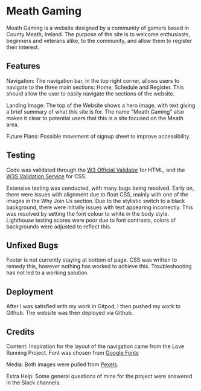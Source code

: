 # Meath Gaming

Meath Gaming is a website designed by a community of gamers based in County Meath, Ireland. The purpose of the site is to welcome enthusiasts, beginners and veterans alike, to the community, and allow them to register their interest.

## Features

Navigation: The navigation bar, in the top right corner, allows users to navigate to the three main sections: Home, Schedule and Register. This should allow the user to easily navigate the sections of the website.

Landing Image: The top of the Website shows a hero image, with text giving a brief summary of what this site is for. The name "Meath Gaming" also makes it clear to potential users that this is a site focused on the Meath area.

Future Plans: Possible movement of signup sheet to improve accessibility.

## Testing

Code was validated through the [W3 Official Validator](https://validator.w3.org/nu/) for HTML, and the [W3S Validation Service](https://validator.w3.org/) for CSS.

Extensive testing was conducted, with many bugs being resolved. Early on, there were issues with alignment due to float CSS, mainly with one of the images in the Why Join Us section. Due to the stylistic switch to a black background, there were initially issues with text appearing incorrectly. This was resolved by setting the font colour to white in the body style.  Lighthouse testing scores were poor due to font contrasts, colors of backgrounds were adjusted to reflect this.

## Unfixed Bugs

Footer is not currently staying at bottom of page. CSS was written to remedy this, however nothing has worked to achieve this. Troubleshooting has not led to a working solution.

## Deployment

After I was satisfied with my work in Gitpod, I then pushed my work to Github. The website was then deployed via Github.

## Credits

Content: Inspiration for the layout of the navigation came from the Love Running Project. Font was chosen from [Google Fonts](https://fonts.google.com/)

Media: Both images were pulled from [Pexels](https://www.pexels.com/). 

Extra Help: Some general questions of mine for the project were answered in the Slack channels.